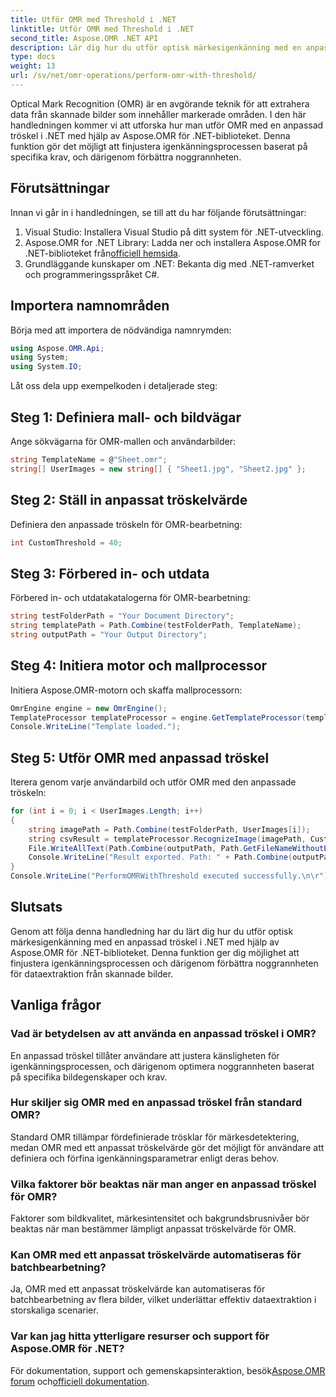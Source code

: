 ```yaml
---
title: Utför OMR med Threshold i .NET
linktitle: Utför OMR med Threshold i .NET
second_title: Aspose.OMR .NET API
description: Lär dig hur du utför optisk märkesigenkänning med en anpassad tröskel i .NET med Aspose.OMR för .NET. Förbättra datanoggrannheten från skannade bilder!
type: docs
weight: 13
url: /sv/net/omr-operations/perform-omr-with-threshold/
---
```

Optical Mark Recognition (OMR) är en avgörande teknik för att extrahera data från skannade bilder som innehåller markerade områden. I den här handledningen kommer vi att utforska hur man utför OMR med en anpassad tröskel i .NET med hjälp av Aspose.OMR för .NET-biblioteket. Denna funktion gör det möjligt att finjustera igenkänningsprocessen baserat på specifika krav, och därigenom förbättra noggrannheten.
## Förutsättningar
Innan vi går in i handledningen, se till att du har följande förutsättningar:
1. Visual Studio: Installera Visual Studio på ditt system för .NET-utveckling.
2.  Aspose.OMR for .NET Library: Ladda ner och installera Aspose.OMR for .NET-biblioteket från[officiell hemsida](https://releases.aspose.com/omr/net/).
3. Grundläggande kunskaper om .NET: Bekanta dig med .NET-ramverket och programmeringsspråket C#.
## Importera namnområden
Börja med att importera de nödvändiga namnrymden:
```csharp
using Aspose.OMR.Api;
using System;
using System.IO;
```
Låt oss dela upp exempelkoden i detaljerade steg:
## Steg 1: Definiera mall- och bildvägar
Ange sökvägarna för OMR-mallen och användarbilder:
```csharp
string TemplateName = @"Sheet.omr";
string[] UserImages = new string[] { "Sheet1.jpg", "Sheet2.jpg" };
```
## Steg 2: Ställ in anpassat tröskelvärde
Definiera den anpassade tröskeln för OMR-bearbetning:
```csharp
int CustomThreshold = 40;
```
## Steg 3: Förbered in- och utdata
Förbered in- och utdatakatalogerna för OMR-bearbetning:
```csharp
string testFolderPath = "Your Document Directory";
string templatePath = Path.Combine(testFolderPath, TemplateName);
string outputPath = "Your Output Directory";
```
## Steg 4: Initiera motor och mallprocessor
Initiera Aspose.OMR-motorn och skaffa mallprocessorn:
```csharp
OmrEngine engine = new OmrEngine();
TemplateProcessor templateProcessor = engine.GetTemplateProcessor(templatePath);
Console.WriteLine("Template loaded.");
```
## Steg 5: Utför OMR med anpassad tröskel
Iterera genom varje användarbild och utför OMR med den anpassade tröskeln:
```csharp
for (int i = 0; i < UserImages.Length; i++)
{
    string imagePath = Path.Combine(testFolderPath, UserImages[i]);
    string csvResult = templateProcessor.RecognizeImage(imagePath, CustomThreshold).GetCsv();
    File.WriteAllText(Path.Combine(outputPath, Path.GetFileNameWithoutExtension(UserImages[i]) + "_Threshold.csv"), csvResult);
    Console.WriteLine("Result exported. Path: " + Path.Combine(outputPath, Path.GetFileNameWithoutExtension(UserImages[i]) + "_Threshold.csv"));
}
Console.WriteLine("PerformOMRWithThreshold executed successfully.\n\r");
```
## Slutsats
Genom att följa denna handledning har du lärt dig hur du utför optisk märkesigenkänning med en anpassad tröskel i .NET med hjälp av Aspose.OMR för .NET-biblioteket. Denna funktion ger dig möjlighet att finjustera igenkänningsprocessen och därigenom förbättra noggrannheten för dataextraktion från skannade bilder.
## Vanliga frågor
### Vad är betydelsen av att använda en anpassad tröskel i OMR?
En anpassad tröskel tillåter användare att justera känsligheten för igenkänningsprocessen, och därigenom optimera noggrannheten baserat på specifika bildegenskaper och krav.
### Hur skiljer sig OMR med en anpassad tröskel från standard OMR?
Standard OMR tillämpar fördefinierade trösklar för märkesdetektering, medan OMR med ett anpassat tröskelvärde gör det möjligt för användare att definiera och förfina igenkänningsparametrar enligt deras behov.
### Vilka faktorer bör beaktas när man anger en anpassad tröskel för OMR?
Faktorer som bildkvalitet, märkesintensitet och bakgrundsbrusnivåer bör beaktas när man bestämmer lämpligt anpassat tröskelvärde för OMR.
### Kan OMR med ett anpassat tröskelvärde automatiseras för batchbearbetning?
Ja, OMR med ett anpassat tröskelvärde kan automatiseras för batchbearbetning av flera bilder, vilket underlättar effektiv dataextraktion i storskaliga scenarier.
### Var kan jag hitta ytterligare resurser och support för Aspose.OMR för .NET?
 För dokumentation, support och gemenskapsinteraktion, besök[Aspose.OMR forum](https://forum.aspose.com/c/omr/38) och[officiell dokumentation](https://reference.aspose.com/omr/net/).